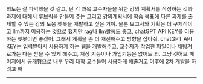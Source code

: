   의도는 잘 파악했을 것 같고, 난 각 과목 교수자들을 위한 강의 계획서를 작성하는 것과 과제에 대해서 루브릭을 만들어 주는 그리고 강의계획서에 학습 목표에 다른 과제를 출제할 수 있는 강의 도움 챗봇을 
  개발하고 싶은 거야. 물론 보고서와 기획은 더 구체적이고 llm까지 이용하는 것으로 했지만 rag나 llm활동도 좋고, chatGPT API KEY를 이용하는 챗봇이면 좋겠어. 그래서 게획을 좀 더 개선해주고 방향을 
  잡아줘. chatGPT API KEY는 입력받아서 사용하게 하는 웹을 개발해주고, 교수자가 작업한 파일이나 채팅겨로가는 다운 받을 수 있게 해주고, 저장 기능이나 가입기능은 없어도 되. 그냥 깃허브 페이지에서 
  공개형으로 내부 우리 대학 교수들이 사용하게 해줄거고 이후에 2차 개발을 하려고 해

  ---

  
